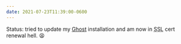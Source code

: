 ```yaml
---
date: 2021-07-23T11:39:00-0600
---
```


Status: tried to update my [Ghost][ghost] installation and am now in <abbr title="secure sockets layer (encryption for internet traffic)">SSL</abbr> cert renewal hell. 😫

[ghost]: https://ghost.org
